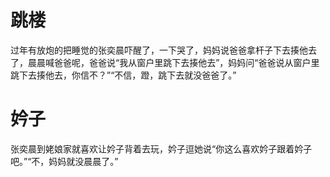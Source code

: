 # 跳楼

过年有放炮的把睡觉的张奕晨吓醒了，一下哭了，妈妈说爸爸拿杆子下去揍他去了，晨晨喊爸爸呢，爸爸说“我从窗户里跳下去揍他去”，妈妈问“爸爸说从窗户里跳下去揍他去，你信不？”“不信，蹬，跳下去就没爸爸了。”

# 妗子

张奕晨到姥娘家就喜欢让妗子背着去玩，妗子逗她说“你这么喜欢妗子跟着妗子吧。”“不，妈妈就没晨晨了。”


